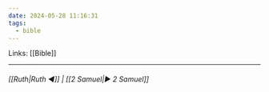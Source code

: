 ```yaml
---
date: 2024-05-28 11:16:31
tags:
  - bible
---
```

Links: [[Bible]]
___
######  [[Ruth|Ruth ◀]] | [[2 Samuel|▶ 2 Samuel]]